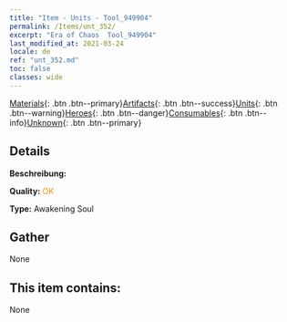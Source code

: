 ```yaml
---
title: "Item - Units - Tool_949904"
permalink: /Items/unt_352/
excerpt: "Era of Chaos  Tool_949904"
last_modified_at: 2021-03-24
locale: de
ref: "unt_352.md"
toc: false
classes: wide
---
```

 [Materials](/de/Items/){: .btn .btn--primary}[Artifacts](/de/Items/Artifacts/){: .btn .btn--success}[Units](/de/Items/Units/){: .btn .btn--warning}[Heroes](/de/Items/Heroes/){: .btn .btn--danger}[Consumables](/de/Items/Consumables/){: .btn .btn--info}[Unknown](/de/Items/Unknown/){: .btn .btn--primary}

## Details
 **Beschreibung:** 

 **Quality:** <span style="color: #FF8C00">OK</span>

 **Type:** Awakening Soul

## Gather

  None

## This item contains:

  None

